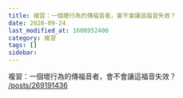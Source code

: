 ```yaml
---
title: 複習：一個壞行為的傳福音者，會不會讓這福音失效？
date: 2020-09-24
last_modified_at: 1600952400
category: 複習
tags: []
sidebar: 
---
```


<p>複習：一個壞行為的傳福音者，會不會讓這福音失效？<br/>
<a href="/posts/269191436" target="_blank">/posts/269191436</a></p>
<p> </p>
